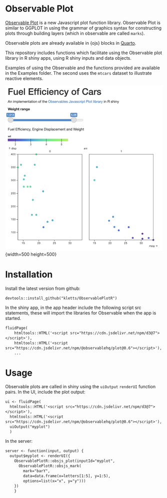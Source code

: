 # Observable Plot

[Observable Plot](https://observablehq.com/plot) is a new Javascript plot function library.  Observable Plot is similar to GGPLOT in using the grammar of graphics syntax for constructing plots through building layers (which in observable are called `marks`).  

Observable plots are already available in {ojs} blocks in [Quarto](https://quarto.org/docs/interactive/ojs/). 

This repository includes functions which facilitate using the Observable plot library in R shiny apps, using R shiny inputs and data objects. 

Examples of using the Observable and the functions provided are available in the Examples folder. The second uses the 
`mtcars` dataset to illustrate reactive elements. 

![Example Two](example.png){width=500 height=500}

# Installation 

Install the latest version from github:

```
devtools::install_github("kletts/ObservablePlotR")
```

In the shiny app, in the app header include the following script src statements, these will import the libraries 
for Observable when the app is started. 

```
fluidPage(
    htmltools::HTML('<script src="https://cdn.jsdelivr.net/npm/d3@7"></script>'), 
    htmltools::HTML('<script src="https://cdn.jsdelivr.net/npm/@observablehq/plot@0.6"></script>'),
    ...
```

# Usage

Observable plots are called in shiny using the  `uiOutput` `renderUI` function pairs. In the UI, include the plot output: 

```
ui <- fluidPage(
  htmltools::HTML('<script src="https://cdn.jsdelivr.net/npm/d3@7"></script>'), 
  htmltools::HTML('<script src="https://cdn.jsdelivr.net/npm/@observablehq/plot@0.6"></script>'),
  uiOutput("myplot") 
  )
```

In the server: 

```
server <- function(input, output) { 
  output$myplot <- renderUI({ 
    ObservablePlotR::obsjs_plot(inputId="myplot", 
      ObservablePlotR::obsjs_mark(
        mark="barY", 
        data=data.frame(x=letters[1:5], y=1:5), 
        options=list(x="x", y="y")))
    })
    }
```




